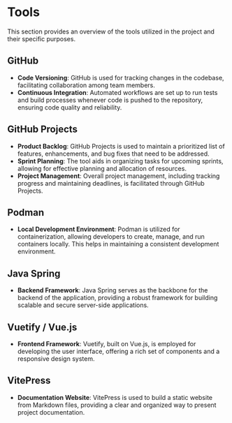 # Tools

This section provides an overview of the tools utilized in the project and their specific purposes.

## GitHub

- **Code Versioning**: GitHub is used for tracking changes in the codebase, facilitating collaboration among team members.
- **Continuous Integration**: Automated workflows are set up to run tests and build processes whenever code is pushed to the repository, ensuring code quality
  and reliability.

## GitHub Projects

- **Product Backlog**: GitHub Projects is used to maintain a prioritized list of features, enhancements, and bug fixes that need to be addressed.
- **Sprint Planning**: The tool aids in organizing tasks for upcoming sprints, allowing for effective planning and allocation of resources.
- **Project Management**: Overall project management, including tracking progress and maintaining deadlines, is facilitated through GitHub Projects.

## Podman

- **Local Development Environment**: Podman is utilized for containerization, allowing developers to create, manage, and run containers locally. This helps in
  maintaining a consistent development environment.

## Java Spring

- **Backend Framework**: Java Spring serves as the backbone for the backend of the application, providing a robust framework for building scalable and secure
  server-side applications.

## Vuetify / Vue.js

- **Frontend Framework**: Vuetify, built on Vue.js, is employed for developing the user interface, offering a rich set of components and a responsive design
  system.

## VitePress

- **Documentation Website**: VitePress is used to build a static website from Markdown files, providing a clear and organized way to present project
  documentation.